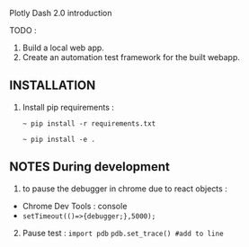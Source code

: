 Plotly Dash 2.0 introduction

TODO : 
1. Build a local web app. 
2. Create an automation test framework for the built webapp.

## INSTALLATION ##
1. Install pip requirements : 
    ```commandline
    ~ pip install -r requirements.txt 
    ```
    ```commandline
    ~ pip install -e .
    ```


## NOTES During development ##
1. to pause the debugger in chrome due to react objects : 
- Chrome Dev Tools : console 
- `setTimeout(()=>{debugger;},5000);`

2. Pause test : 
```import pdb```
```pdb.set_trace() #add to line```